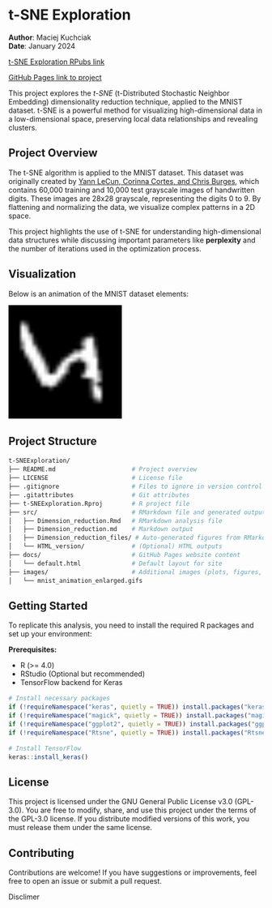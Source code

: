 # t-SNE Exploration

**Author**: Maciej Kuchciak  
**Date**: January 2024  

[t-SNE Exploration RPubs link](https://rpubs.com/TusVasMit/T-SNEExploration)

[GitHub Pages link to project](https://your-github-page-link-here)

This project explores the *t-SNE* (t-Distributed Stochastic Neighbor Embedding) dimensionality reduction technique, applied to the MNIST dataset. t-SNE is a powerful method for visualizing high-dimensional data in a low-dimensional space, preserving local data relationships and revealing clusters.

## Project Overview

The t-SNE algorithm is applied to the MNIST dataset. This dataset was originally created by [Yann LeCun, Corinna Cortes, and Chris Burges](http://yann.lecun.com/exdb/mnist/), which contains 60,000 training and 10,000 test grayscale images of handwritten digits. These images are 28x28 grayscale, representing the digits 0 to 9. By flattening and normalizing the data, we visualize complex patterns in a 2D space.

This project highlights the use of t-SNE for understanding high-dimensional data structures while discussing important parameters like **perplexity** and the number of iterations used in the optimization process.

## Visualization

Below is an animation of the MNIST dataset elements:

![t-SNE Animation](images/mnist_animation_enlarged.gif)

## Project Structure

```bash
t-SNEExploration/
├── README.md                     # Project overview
├── LICENSE                       # License file
├── .gitignore                    # Files to ignore in version control
├── .gitattributes                # Git attributes
├── t-SNEExploration.Rproj        # R project file
├── src/                          # RMarkdown file and generated outputs
│   ├── Dimension_reduction.Rmd   # RMarkdown analysis file
│   ├── Dimension_reduction.md    # Markdown output
│   ├── Dimension_reduction_files/ # Auto-generated figures from RMarkdown
│   └── HTML_version/             # (Optional) HTML outputs
├── docs/                         # GitHub Pages website content
│   └── default.html              # Default layout for site
├── images/                       # Additional images (plots, figures, etc.)
│   └── mnist_animation_enlarged.gifs
```

## Getting Started

To replicate this analysis, you need to install the required R packages and set up your environment:

**Prerequisites:**
- R (>= 4.0)
- RStudio (Optional but recommended)
- TensorFlow backend for Keras

```r
# Install necessary packages
if (!requireNamespace("keras", quietly = TRUE)) install.packages("keras")
if (!requireNamespace("magick", quietly = TRUE)) install.packages("magick")
if (!requireNamespace("ggplot2", quietly = TRUE)) install.packages("ggplot2")
if (!requireNamespace("Rtsne", quietly = TRUE)) install.packages("Rtsne")
```

```r
# Install TensorFlow
keras::install_keras()
```

## License

This project is licensed under the GNU General Public License v3.0 (GPL-3.0). You are free to modify, share, and use this project under the terms of the GPL-3.0 license. If you distribute modified versions of this work, you must release them under the same license.

## Contributing

Contributions are welcome! If you have suggestions or improvements, feel free to open an issue or submit a pull request. 

Disclimer